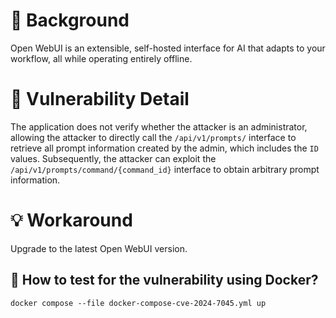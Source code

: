 # :mag_right: Background 
Open WebUI is an extensible, self-hosted interface for AI that adapts to your workflow, all while operating entirely offline.
 
# :bug: Vulnerability Detail 
The application does not verify whether the attacker is an administrator, allowing the attacker to directly call the `/api/v1/prompts/` interface to retrieve all prompt information created by the admin, which includes the `ID` values. Subsequently, the attacker can exploit the `/api/v1/prompts/command/{command_id}` interface to obtain arbitrary prompt information.
 
# :bulb: Workaround 
Upgrade to the latest Open WebUI version.
 
## :whale: How to test for the vulnerability using Docker?

```
docker compose --file docker-compose-cve-2024-7045.yml up
```


